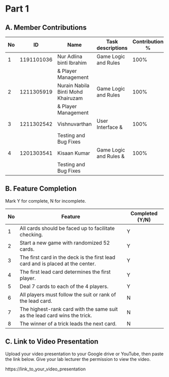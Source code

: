 # Part 1

## A. Member Contributions

No | ID         | Name                               | Task descriptions      | Contribution %
-- | ---------- | ----                               | -----------------      | --------------
1  | 1191101036 | Nur Adlina binti Ibrahim           | Game Logic and Rules   |      100%
   |            |                                    | & Player Management    |
2  | 1211305919 | Nurain Nabila Binti Mohd Khairuzam | Game Logic and Rules   |      100%
   |            |                                    | & Player Management    |      
3  | 1211302542 | Vishnuvarthan                      | User Interface &       |      100%
   |            |                                    | Testing and Bug Fixes  |
4  | 1201303541 | Kisaan Kumar                       | Game Logic and Rules & |      100%
   |            |                                    | Testing and Bug Fixes  | 


## B. Feature Completion

Mark Y for complete, N for incomplete.

No | Feature                                                                         | Completed (Y/N)
-- | ------------------------------------------------------------------------------- | ---------------
1  | All cards should be faced up to facilitate checking.                            | Y
2  | Start a new game with randomized 52 cards.                                      | Y
3  | The first card in the deck is the first lead card and is placed at the center.  | Y
4  | The first lead card determines the first player.                                | Y
5  | Deal 7 cards to each of the 4 players.                                          | Y
6  | All players must follow the suit or rank of the lead card.                      | N
7  | The highest-rank card with the same suit as the lead card wins the trick.       | N
8  | The winner of a trick leads the next card.                                      | N


## C. Link to Video Presentation

Upload your video presentation to your Google drive or YouTube, then paste the link below. Give your lab lecturer the permission to view the video.

https://link_to_your_video_presentation

